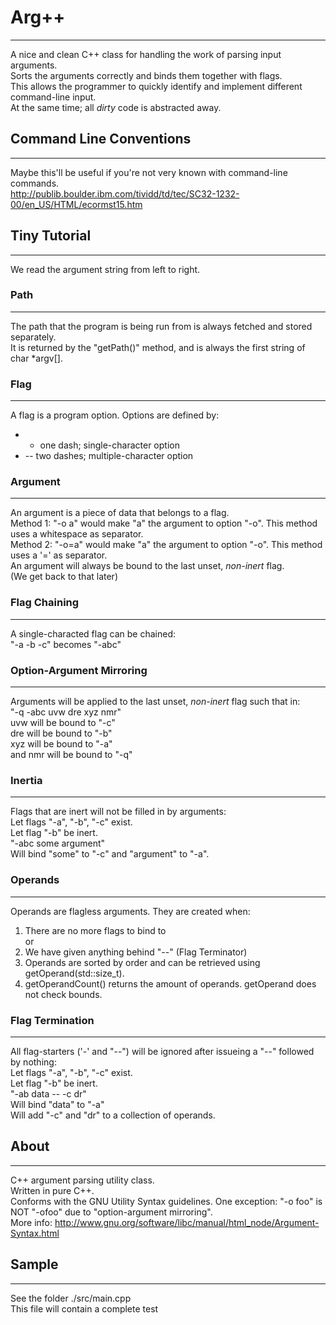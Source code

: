 # Arg++ #
---------

A nice and clean C++ class for handling the work of parsing input arguments.  
Sorts the arguments correctly and binds them together with flags.  
This allows the programmer to quickly identify and implement different command-line input.  
At the same time; all _dirty_ code is abstracted away.  

## Command Line Conventions ##
------------------------------

Maybe this'll be useful if you're not very known with command-line commands.  
http://publib.boulder.ibm.com/tividd/td/tec/SC32-1232-00/en_US/HTML/ecormst15.htm


## Tiny Tutorial ##
-------------------

We read the argument string from left to right.

### Path ###
------------

The path that the program is being run from is always fetched and stored separately.  
It is returned by the "getPath()" method, and is always the first string of char *argv[].

### Flag ###
------------

A flag is a program option. Options are defined by:  
* - one dash; single-character option  
* -- two dashes; multiple-character option  

### Argument ###
----------------

An argument is a piece of data that belongs to a flag.  
Method 1: "-o a" would make "a" the argument to option "-o". This method uses a whitespace as separator.  
Method 2: "-o=a" would make "a" the argument to option "-o". This method uses a '=' as separator.  
An argument will always be bound to the last unset, _non-inert_ flag.  
(We get back to that later)

### Flag Chaining ###
---------------------

A single-characted flag can be chained:  
  "-a -b -c" becomes "-abc"

### Option-Argument Mirroring ###
---------------------------------

Arguments will be applied to the last unset, _non-inert_ flag such that in:  
  "-q -abc uvw dre xyz nmr"  
uvw will be bound to "-c"  
dre will be bound to "-b"  
xyz will be bound to "-a"  
and nmr will be bound to "-q"

### Inertia ###
---------------

Flags that are inert will not be filled in by arguments:  
  Let flags "-a", "-b", "-c" exist.  
  Let flag "-b" be inert.  
  "-abc some argument"  
Will bind "some" to "-c" and "argument" to "-a".

### Operands ###
----------------

Operands are flagless arguments. They are created when:  
1. There are no more flags to bind to  
or  
2. We have given anything behind "--" (Flag Terminator)  
3. Operands are sorted by order and can be retrieved using getOperand(std::size_t).  
4. getOperandCount() returns the amount of operands. getOperand does not check bounds.

### Flag Termination ###
------------------------

All flag-starters ('-' and "--") will be ignored after issueing a "--" followed by nothing:  
  Let flags "-a", "-b", "-c" exist.  
  Let flag "-b" be inert.  
  "-ab data -- -c dr"  
Will bind "data" to "-a"  
Will add "-c" and "dr" to a collection of operands.  


## About ##
-----------

C++ argument parsing utility class.  
Written in pure C++.  
Conforms with the GNU Utility Syntax guidelines. One exception: "-o foo" is NOT "-ofoo" due to "option-argument mirroring".  
More info: http://www.gnu.org/software/libc/manual/html_node/Argument-Syntax.html

## Sample ##
------------

See the folder ./src/main.cpp  
This file will contain a complete test
